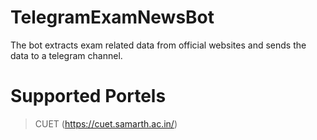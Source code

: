 # TelegramExamNewsBot

The bot extracts exam related data from official websites and sends the data to a telegram channel.

# Supported Portels

> CUET (https://cuet.samarth.ac.in/)
